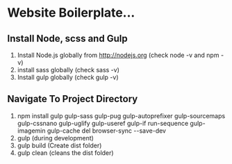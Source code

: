 # Website Boilerplate...

## Install Node, scss and Gulp
1. Install Node.js globally from http://nodejs.org (check node -v and npm -v)
2. install sass globally (check sass -v)
2. Install gulp globally (check gulp -v)

## Navigate To Project Directory
1. npm install gulp gulp-sass gulp-pug gulp-autoprefixer gulp-sourcemaps gulp-cssnano gulp-uglify gulp-useref gulp-if run-sequence gulp-imagemin gulp-cache del browser-sync --save-dev
2. gulp (during development)
3. gulp build (Create dist folder)
4. gulp clean (cleans the dist folder)